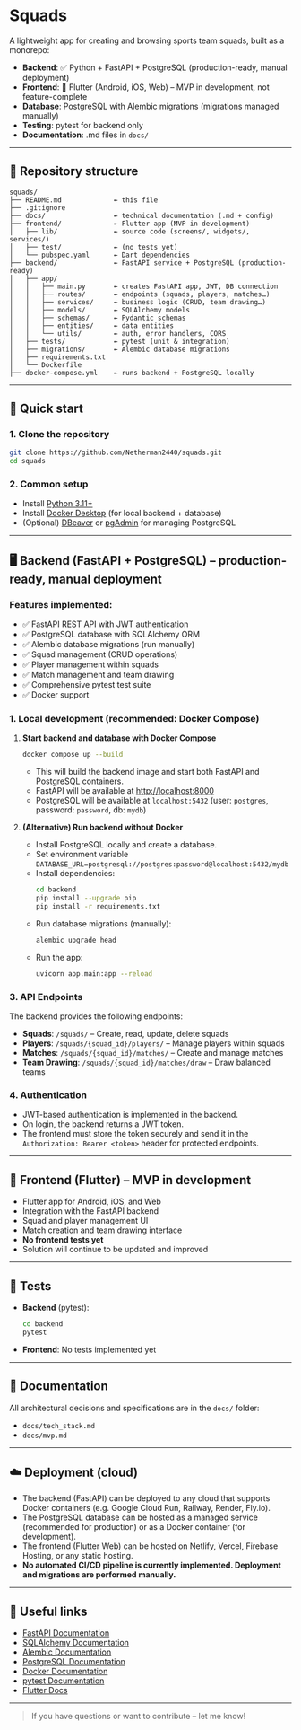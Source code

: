 # Squads

A lightweight app for creating and browsing sports team squads, built as a monorepo:

- **Backend**: ✅ Python + FastAPI + PostgreSQL (production-ready, manual deployment)
- **Frontend**: 🚧 Flutter (Android, iOS, Web) – MVP in development, not feature-complete
- **Database**: PostgreSQL with Alembic migrations (migrations managed manually)
- **Testing**: pytest for backend only
- **Documentation**: .md files in `docs/`

---

## 📂 Repository structure

```
squads/
├── README.md             ← this file
├── .gitignore
├── docs/                 ← technical documentation (.md + config)
├── frontend/             ← Flutter app (MVP in development)
│   ├── lib/              ← source code (screens/, widgets/, services/)
│   ├── test/             ← (no tests yet)
│   └── pubspec.yaml      ← Dart dependencies
├── backend/              ← FastAPI service + PostgreSQL (production-ready)
│   ├── app/
│   │   ├── main.py       ← creates FastAPI app, JWT, DB connection
│   │   ├── routes/       ← endpoints (squads, players, matches…)
│   │   ├── services/     ← business logic (CRUD, team drawing…)
│   │   ├── models/       ← SQLAlchemy models
│   │   ├── schemas/      ← Pydantic schemas
│   │   ├── entities/     ← data entities
│   │   └── utils/        ← auth, error handlers, CORS
│   ├── tests/            ← pytest (unit & integration)
│   ├── migrations/       ← Alembic database migrations
│   ├── requirements.txt
│   └── Dockerfile
├── docker-compose.yml    ← runs backend + PostgreSQL locally
```

---

## 🚀 Quick start

### 1. Clone the repository

```bash
git clone https://github.com/Netherman2440/squads.git
cd squads
```

### 2. Common setup

- Install [Python 3.11+](https://www.python.org/downloads/)
- Install [Docker Desktop](https://www.docker.com/products/docker-desktop) (for local backend + database)
- (Optional) [DBeaver](https://dbeaver.io/) or [pgAdmin](https://www.pgadmin.org/) for managing PostgreSQL

---

## 🖥️ Backend (FastAPI + PostgreSQL) – production-ready, manual deployment

### Features implemented:
- ✅ FastAPI REST API with JWT authentication
- ✅ PostgreSQL database with SQLAlchemy ORM
- ✅ Alembic database migrations (run manually)
- ✅ Squad management (CRUD operations)
- ✅ Player management within squads
- ✅ Match management and team drawing
- ✅ Comprehensive pytest test suite
- ✅ Docker support

### 1. Local development (recommended: Docker Compose)

1. **Start backend and database with Docker Compose**
   ```bash
   docker compose up --build
   ```
   - This will build the backend image and start both FastAPI and PostgreSQL containers.
   - FastAPI will be available at [http://localhost:8000](http://localhost:8000)
   - PostgreSQL will be available at `localhost:5432` (user: `postgres`, password: `password`, db: `mydb`)

2. **(Alternative) Run backend without Docker**
   - Install PostgreSQL locally and create a database.
   - Set environment variable `DATABASE_URL=postgresql://postgres:password@localhost:5432/mydb`
   - Install dependencies:
     ```bash
     cd backend
     pip install --upgrade pip
     pip install -r requirements.txt
     ```
   - Run database migrations (manually):
     ```bash
     alembic upgrade head
     ```
   - Run the app:
     ```bash
     uvicorn app.main:app --reload
     ```

### 3. API Endpoints

The backend provides the following endpoints:

- **Squads**: `/squads/` – Create, read, update, delete squads
- **Players**: `/squads/{squad_id}/players/` – Manage players within squads
- **Matches**: `/squads/{squad_id}/matches/` – Create and manage matches
- **Team Drawing**: `/squads/{squad_id}/matches/draw` – Draw balanced teams

### 4. Authentication
- JWT-based authentication is implemented in the backend.
- On login, the backend returns a JWT token.
- The frontend must store the token securely and send it in the `Authorization: Bearer <token>` header for protected endpoints.

---

## 📱 Frontend (Flutter) – MVP in development

- Flutter app for Android, iOS, and Web
- Integration with the FastAPI backend
- Squad and player management UI
- Match creation and team drawing interface
- **No frontend tests yet**
- Solution will continue to be updated and improved

---

## 🧪 Tests

- **Backend** (pytest):
  ```bash
  cd backend
  pytest
  ```
- **Frontend**: No tests implemented yet

---

## 📖 Documentation

All architectural decisions and specifications are in the `docs/` folder:

- `docs/tech_stack.md`
- `docs/mvp.md`

---

## ☁️ Deployment (cloud)

- The backend (FastAPI) can be deployed to any cloud that supports Docker containers (e.g. Google Cloud Run, Railway, Render, Fly.io).
- The PostgreSQL database can be hosted as a managed service (recommended for production) or as a Docker container (for development).
- The frontend (Flutter Web) can be hosted on Netlify, Vercel, Firebase Hosting, or any static hosting.
- **No automated CI/CD pipeline is currently implemented. Deployment and migrations are performed manually.**

---

## 🔗 Useful links

- [FastAPI Documentation](https://fastapi.tiangolo.com/)
- [SQLAlchemy Documentation](https://docs.sqlalchemy.org/)
- [Alembic Documentation](https://alembic.sqlalchemy.org/)
- [PostgreSQL Documentation](https://www.postgresql.org/docs/)
- [Docker Documentation](https://docs.docker.com/)
- [pytest Documentation](https://docs.pytest.org/)
- [Flutter Docs](https://flutter.dev/docs)

---

> If you have questions or want to contribute – let me know!
